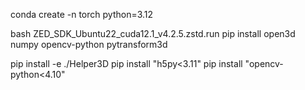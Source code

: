 conda create -n torch python=3.12

bash ZED_SDK_Ubuntu22_cuda12.1_v4.2.5.zstd.run
pip install open3d numpy opencv-python pytransform3d

pip install -e ./Helper3D
pip install "h5py<3.11"
pip install "opencv-python<4.10"